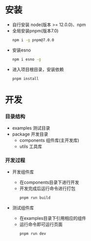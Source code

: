 # 安装

- 自行安装 node(版本 >= 12.0.0)、npm
- 全局安装pnpm(版本7.0)
  ``` cmd
  npm i -g pnpm@7.0.0
  ```
- 安装esno
  ``` cmd
  npm i esno -g
  ```
- 进入项目根目录，安装依赖
  ``` cmd
  pnpm install
  ```

# 开发

### 目录结构

- examples 测试目录
- package 开发目录
  - components 组件库(主开发库)
  - utils 工具库

### 开发过程

- 开发组件库
  
  - 在components目录下进行开发
  - 开发完成后运行命令进行打包
    ```cmd
    pnpm run build
    ```

- 测试组件库
  - 在examples目录下引用相应的组件
  - 运行命令即可运行页面
    ```cmd
    pnpm run dev
    ```